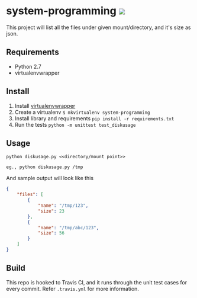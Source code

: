 # system-programming [<img src="https://travis-ci.org/saravanakumar-periyasamy/system-programming.svg?branch=master">](https://travis-ci.org/saravanakumar-periyasamy/system-programming)

This project will list all the files under given mount/directory, and it's size as json. 

## Requirements

* Python 2.7
* virtualenvwrapper

## Install

1. Install [virtualenvwrapper](http://virtualenvwrapper.readthedocs.org/en/latest/)
2. Create a virtualenv `$ mkvirtualenv system-programming`
3. Install library and requirements `pip install -r requirements.txt`
4. Run the tests `python -m unittest test_diskusage`


## Usage

```python diskusage.py <<directory/mount point>>```

```eg., python diskusage.py /tmp```

And sample output will look like this

```json
{
    "files": [
        {
            "name": "/tmp/123",
            "size": 23
        },
        {
            "name": "/tmp/abc/123",
            "size": 56
        }
    ]
}
```

## Build

This repo is hooked to Travis CI, and it runs through the unit test cases for every commit. Refer `.travis.yml` for more information.
